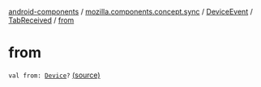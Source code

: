 [android-components](../../../index.md) / [mozilla.components.concept.sync](../../index.md) / [DeviceEvent](../index.md) / [TabReceived](index.md) / [from](./from.md)

# from

`val from: `[`Device`](../../-device/index.md)`?` [(source)](https://github.com/mozilla-mobile/android-components/blob/master/components/concept/sync/src/main/java/mozilla/components/concept/sync/DeviceEvents.kt#L18)